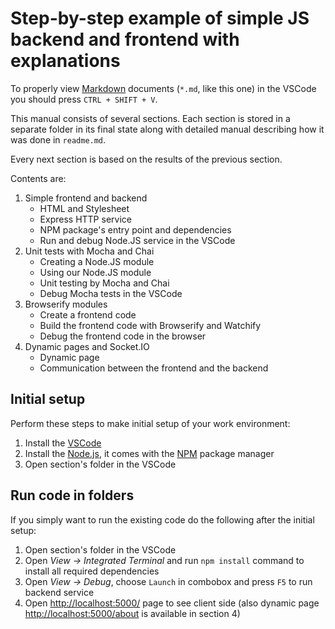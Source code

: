 # Step-by-step example of simple JS backend and frontend with explanations
To properly view [Markdown](https://en.wikipedia.org/wiki/Markdown) documents (`*.md`, like this one) in the VSCode you should press `CTRL + SHIFT + V`.

This manual consists of several sections. Each section is stored in a separate folder in its final state along with detailed manual describing how it was done in `readme.md`.

Every next section is based on the results of the previous section.

Contents are:

1. Simple frontend and backend
    - HTML and Stylesheet
    - Express HTTP service
    - NPM package's entry point and dependencies
    - Run and debug Node.JS service in the VSCode
2. Unit tests with Mocha and Chai
    - Creating a Node.JS module
    - Using our Node.JS module
    - Unit testing by Mocha and Chai
    - Debug Mocha tests in the VSCode
3. Browserify modules
    - Create a frontend code
    - Build the frontend code with Browserify and Watchify
    - Debug the frontend code in the browser
4. Dynamic pages and Socket.IO
    - Dynamic page
    - Communication between the frontend and the backend

## Initial setup
Perform these steps to make initial setup of your work environment:
 1. Install the [VSCode](https://code.visualstudio.com)
 2. Install the [Node.js](https://nodejs.org), it comes with the [NPM](https://docs.npmjs.com/) package manager
 3. Open section's folder in the VSCode

## Run code in folders
If you simply want to run the existing code do the following after the initial setup:
 1. Open section's folder in the VSCode
 2. Open _View -> Integrated Terminal_ and run `npm install` command to install all required dependencies
 3. Open _View -> Debug_, choose `Launch` in combobox and press `F5` to run backend service
 4. Open [http://localhost:5000/](http://localhost:5000/) page to see client side (also dynamic page [http://localhost:5000/about](http://localhost:5000/about) is available in section 4)